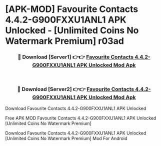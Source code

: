 # [APK-MOD] Favourite Contacts 4.4.2-G900FXXU1ANL1 APK Unlocked - [Unlimited Coins No Watermark Premium] r03ad



<div align="center">
<h3>🔴 Download [Server1] 👉👉 <a href="https://momento.my/?title=Favourite_Contacts_4.4.2-G900FXXU1ANL1_APK_Unlocked">Favourite Contacts 4.4.2-G900FXXU1ANL1 APK Unlocked Mod Apk</a></h3><br>

<h3>🔴 Download [Server2] 👉👉 <a href="https://momento.my/?title=Favourite_Contacts_4.4.2-G900FXXU1ANL1_APK_Unlocked">Favourite Contacts 4.4.2-G900FXXU1ANL1 APK Unlocked Mod Apk</a></h3>
</div>



Download Favourite Contacts 4.4.2-G900FXXU1ANL1 APK Unlocked 

Free APK MOD Favourite Contacts 4.4.2-G900FXXU1ANL1 APK Unlocked [Unlimited Coins No Watermark Premium]

Download Favourite Contacts 4.4.2-G900FXXU1ANL1 APK Unlocked [Unlimited Coins No Watermark Premium] Mod For Android
